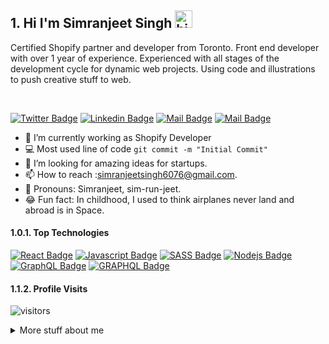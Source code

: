 ## 1. Hi I'm Simranjeet Singh <img src="https://user-images.githubusercontent.com/1303154/88677602-1635ba80-d120-11ea-84d8-d263ba5fc3c0.gif" width="28px" alt="hi">

Certified Shopify partner and developer from Toronto. Front end developer with over 1 year of experience. Experienced with all stages of the development cycle for dynamic web projects. Using code and illustrations to push creative stuff to web.

<br>

[![Twitter Badge](https://img.shields.io/badge/-Simranjeet_Singh-1ca0f1?style=flat&labelColor=1ca0f1&logo=twitter&logoColor=white&link=https://twitter.com/Simranj25174647)](https://twitter.com/Simranj25174647) 
 [![Linkedin Badge](https://img.shields.io/badge/-Simranjeeet_Singh-0e76a8?style=flat&labelColor=0e76a8&logo=linkedin&logoColor=white)](https://www.linkedin.com/in/simranjeet-singh-629b24172) 
[![Mail Badge](https://img.shields.io/badge/-Simranjeet_Singh-e84393?style=flat&labelColor=e84393&logo=instagram&logoColor=white)](https://instagram.com/its_simranjeet_singh) 
[![Mail Badge](https://img.shields.io/badge/-Simranjeet_Singh-c0392b?style=flat&labelColor=c0392b&logo=gmail&logoColor=white)](mailto:simranjeetsingh6076gmail.com)


<!-- TODO: Add last video link -->

- 🔭 I’m currently working as Shopify Developer
- :computer: Most used line of code `git commit -m "Initial Commit"`
- 🤔 I’m looking for amazing ideas for startups.
- 📫 How to reach :simranjeetsingh6076@gmail.com.
- 📣 Pronouns: Simranjeet, sim-run-jeet.
- 😂 Fun fact: In childhood, I used to think airplanes never land and abroad is in Space. 

#### 1.0.1. Top Technologies

<!-- TODO: Make technologies links takes you to repositories -->

[![React Badge](https://img.shields.io/badge/-React-61DBFB?style=for-the-badge&labelColor=black&logo=react&logoColor=61DBFB)](https://github.com/singhsimranjeetg/gta-products) 
[![Javascript Badge](https://img.shields.io/badge/-Javascript-F0DB4F?style=for-the-badge&labelColor=black&logo=javascript&logoColor=F0DB4F)](https://github.com/singhsimranjeetg/gta-products) [![SASS Badge](https://img.shields.io/badge/-SASS-BF4080?style=for-the-badge&labelColor=black&logo=sass&logoColor=BF4080)](https://github.com/singhsimranjeetg/Brampton-Estate) 
[![Nodejs Badge](https://img.shields.io/badge/-Nodejs-3C873A?style=for-the-badge&labelColor=black&logo=node.js&logoColor=3C873A)](https://github.com/singhsimranjeetg/shopify-app-node) 
[![GraphQL Badge](https://img.shields.io/badge/-LIQUID-3399CC?style=for-the-badge&labelColor=black&logo=shopify&logoColor=3399CC)](https://github.com/singhsimranjeetg/shopify-portfolio)
[![GRAPHQL Badge](https://img.shields.io/badge/-GRAPHQL-e535ab?style=for-the-badge&labelColor=black&logo=graphql&logoColor=e535ab)](https://github.com/singhsimranjeetg/Reactofy)

<!-- 
### 1.1. Tutorials

[<img align="left" alt="React" width="26px" src="https://raw.githubusercontent.com/github/explore/80688e429a7d4ef2fca1e82350fe8e3517d3494d/topics/react/react.png" />][reactplaylist]

[<img align="left" alt="HTML5" width="26px" src="https://raw.githubusercontent.com/github/explore/80688e429a7d4ef2fca1e82350fe8e3517d3494d/topics/html/html.png" />][htmltutorial]

[<img align="left" alt="JavaScript" width="26px" src="https://raw.githubusercontent.com/github/explore/80688e429a7d4ef2fca1e82350fe8e3517d3494d/topics/javascript/javascript.png" />][javascripttutorial]

[<img align="left" alt="Visual Studio Code" width="26px" src="https://raw.githubusercontent.com/github/explore/80688e429a7d4ef2fca1e82350fe8e3517d3494d/topics/visual-studio-code/visual-studio-code.png" />][vscodetutorial]

<img align="left" alt="Sass" width="26px" src="https://raw.githubusercontent.com/github/explore/80688e429a7d4ef2fca1e82350fe8e3517d3494d/topics/sass/sass.png" />

<img align="left" alt="Node.js" width="26px" src="https://raw.githubusercontent.com/github/explore/80688e429a7d4ef2fca1e82350fe8e3517d3494d/topics/nodejs/nodejs.png" />

<img align="left" alt="GraphQL" width="26px" src="https://raw.githubusercontent.com/github/explore/80688e429a7d4ef2fca1e82350fe8e3517d3494d/topics/graphql/graphql.png" />

<img align="left" alt="Deno" width="26px" src="https://raw.githubusercontent.com/github/explore/361e2821e2dea67711cde99c9c40ed357061cf27/topics/deno/deno.png" />

<img align="left" alt="SQL" width="26px" src="https://raw.githubusercontent.com/github/explore/80688e429a7d4ef2fca1e82350fe8e3517d3494d/topics/sql/sql.png" />

<img align="left" alt="MySQL" width="26px" src="https://raw.githubusercontent.com/github/explore/80688e429a7d4ef2fca1e82350fe8e3517d3494d/topics/mysql/mysql.png" />

<img align="left" alt="Git" width="26px" src="https://raw.githubusercontent.com/github/explore/80688e429a7d4ef2fca1e82350fe8e3517d3494d/topics/git/git.png" />

<img align="left" alt="MongoDB" width="26px" src="https://raw.githubusercontent.com/github/explore/80688e429a7d4ef2fca1e82350fe8e3517d3494d/topics/mongodb/mongodb.png" />

<br />
<br />



#### 1.1.1. Bizness
- :paperclip: [My Resume/CV](https://github.com/ipenywis/ipenywis/blob/master/resumes/resume%20v1.0.pdf)
- :email: ipenywis@gmail.com
```text
TypeScript   15 hrs 41 mins  ████████████████████▓░░░░   82.29 % 
HTML         1 hr 50 mins    ██▒░░░░░░░░░░░░░░░░░░░░░░   09.61 % 
Markdown     1 hr 27 mins    ██░░░░░░░░░░░░░░░░░░░░░░░   07.63 % 
Other        2 mins          ░░░░░░░░░░░░░░░░░░░░░░░░░   00.25 % 
YAML         2 mins          ░░░░░░░░░░░░░░░░░░░░░░░░░   00.19 % 
```

[reactplaylist]: https://www.youtube.com/watch?v=KxXXEL-k47Y&list=PLvXDmnBbOF7RnYiZvDwl2Pzcs2kfi10wd
[vscodetutorial]: https://www.youtube.com/watch?v=Bkie2ai8qeE&t=8s
[htmltutorial]: https://www.youtube.com/watch?v=VK6MXVxOsws&t=27s
[javascripttutorial]: https://www.youtube.com/watch?v=D-LHKvmX37E
-->
#### 1.1.2. Profile Visits 

![visitors](https://visitor-badge.glitch.me/badge?page_id=singhsimranjeetg)

<details>
<summary>
  More stuff about me
</summary>

<br >
<!-- 
I love sharing knowledge and putting tutorials, courses and posts together for helping other developers, and tjat's why CoderOne Youtube Channel exists!  
#### 1.1.3. What is CoderOne?


CoderOne is a youtube channel for learning Web/Mobile development, coding and design. Including new technologies and frameworks and anything really related to development world.
-->



#### 1.1.4. Coding Stats

<!--START_SECTION:waka-->

<!--END_SECTION:waka-->

#### 1.1.5. Github Stats

![Simranjeet's github stats](https://github-readme-stats.vercel.app/api?username=singhsimranjeetg&count_private=true&theme=onedark&hide=contribs,prs)

</details>


